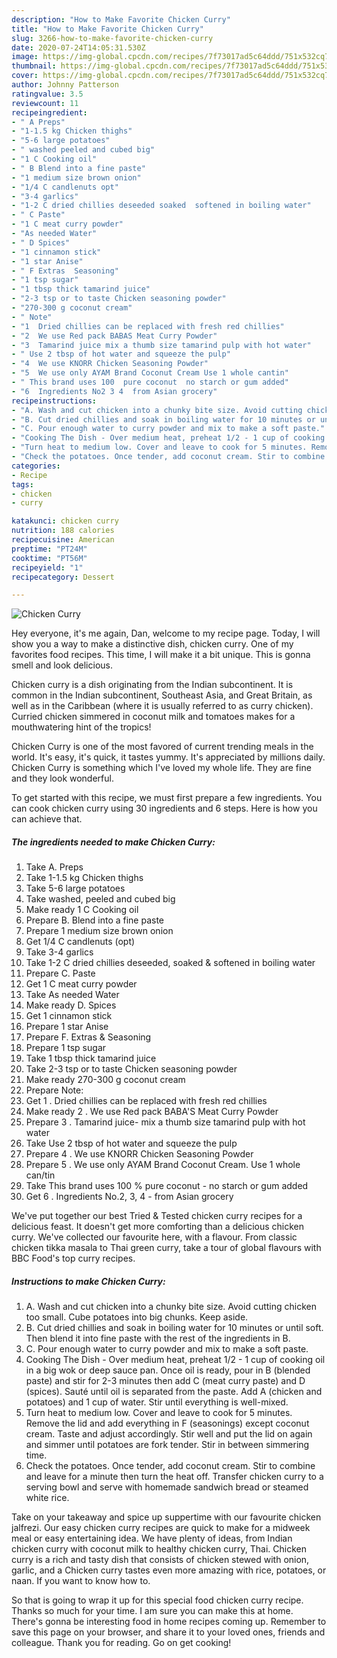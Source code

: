 ```yaml
---
description: "How to Make Favorite Chicken Curry"
title: "How to Make Favorite Chicken Curry"
slug: 3266-how-to-make-favorite-chicken-curry
date: 2020-07-24T14:05:31.530Z
image: https://img-global.cpcdn.com/recipes/7f73017ad5c64ddd/751x532cq70/chicken-curry-recipe-main-photo.jpg
thumbnail: https://img-global.cpcdn.com/recipes/7f73017ad5c64ddd/751x532cq70/chicken-curry-recipe-main-photo.jpg
cover: https://img-global.cpcdn.com/recipes/7f73017ad5c64ddd/751x532cq70/chicken-curry-recipe-main-photo.jpg
author: Johnny Patterson
ratingvalue: 3.5
reviewcount: 11
recipeingredient:
- " A Preps"
- "1-1.5 kg Chicken thighs"
- "5-6 large potatoes"
- " washed peeled and cubed big"
- "1 C Cooking oil"
- " B Blend into a fine paste"
- "1 medium size brown onion"
- "1/4 C candlenuts opt"
- "3-4 garlics"
- "1-2 C dried chillies deseeded soaked  softened in boiling water"
- " C Paste"
- "1 C meat curry powder"
- "As needed Water"
- " D Spices"
- "1 cinnamon stick"
- "1 star Anise"
- " F Extras  Seasoning"
- "1 tsp sugar"
- "1 tbsp thick tamarind juice"
- "2-3 tsp or to taste Chicken seasoning powder"
- "270-300 g coconut cream"
- " Note"
- "1  Dried chillies can be replaced with fresh red chillies"
- "2  We use Red pack BABAS Meat Curry Powder"
- "3  Tamarind juice mix a thumb size tamarind pulp with hot water"
- " Use 2 tbsp of hot water and squeeze the pulp"
- "4  We use KNORR Chicken Seasoning Powder"
- "5  We use only AYAM Brand Coconut Cream Use 1 whole cantin"
- " This brand uses 100  pure coconut  no starch or gum added"
- "6  Ingredients No2 3 4  from Asian grocery"
recipeinstructions:
- "A. Wash and cut chicken into a chunky bite size. Avoid cutting chicken too small. Cube potatoes into big chunks. Keep aside."
- "B. Cut dried chillies and soak in boiling water for 10 minutes or until soft. Then blend it into fine paste with the rest of the ingredients in B."
- "C. Pour enough water to curry powder and mix to make a soft paste."
- "Cooking The Dish - Over medium heat, preheat 1/2 - 1 cup of cooking oil in a big wok or deep sauce pan. Once oil is ready, pour in B (blended paste) and stir for 2-3 minutes then add C (meat curry paste) and D (spices). Sauté until oil is separated from the paste. Add A (chicken and potatoes) and 1 cup of water. Stir until everything is well-mixed."
- "Turn heat to medium low. Cover and leave to cook for 5 minutes. Remove the lid and add everything in F (seasonings) except coconut cream. Taste and adjust accordingly. Stir well and put the lid on again and simmer until potatoes are fork tender. Stir in between simmering time."
- "Check the potatoes. Once tender, add coconut cream. Stir to combine and leave for a minute then turn the heat off. Transfer chicken curry to a serving bowl and serve with homemade sandwich bread or steamed white rice."
categories:
- Recipe
tags:
- chicken
- curry

katakunci: chicken curry 
nutrition: 188 calories
recipecuisine: American
preptime: "PT24M"
cooktime: "PT56M"
recipeyield: "1"
recipecategory: Dessert

---
```



![Chicken Curry](https://img-global.cpcdn.com/recipes/7f73017ad5c64ddd/751x532cq70/chicken-curry-recipe-main-photo.jpg)

Hey everyone, it's me again, Dan, welcome to my recipe page. Today, I will show you a way to make a distinctive dish, chicken curry. One of my favorites food recipes. This time, I will make it a bit unique. This is gonna smell and look delicious.

Chicken curry is a dish originating from the Indian subcontinent. It is common in the Indian subcontinent, Southeast Asia, and Great Britain, as well as in the Caribbean (where it is usually referred to as curry chicken). Curried chicken simmered in coconut milk and tomatoes makes for a mouthwatering hint of the tropics!

Chicken Curry is one of the most favored of current trending meals in the world. It's easy, it's quick, it tastes yummy. It's appreciated by millions daily. Chicken Curry is something which I've loved my whole life. They are fine and they look wonderful.


To get started with this recipe, we must first prepare a few ingredients. You can cook chicken curry using 30 ingredients and 6 steps. Here is how you can achieve that.

<!--inarticleads1-->

##### The ingredients needed to make Chicken Curry:

1. Take  A. Preps
1. Take 1-1.5 kg Chicken thighs
1. Take 5-6 large potatoes
1. Take  washed, peeled and cubed big
1. Make ready 1 C Cooking oil
1. Prepare  B. Blend into a fine paste
1. Prepare 1 medium size brown onion
1. Get 1/4 C candlenuts (opt)
1. Take 3-4 garlics
1. Take 1-2 C dried chillies deseeded, soaked &amp; softened in boiling water
1. Prepare  C. Paste
1. Get 1 C meat curry powder
1. Take As needed Water
1. Make ready  D. Spices
1. Get 1 cinnamon stick
1. Prepare 1 star Anise
1. Prepare  F. Extras &amp; Seasoning
1. Prepare 1 tsp sugar
1. Take 1 tbsp thick tamarind juice
1. Take 2-3 tsp or to taste Chicken seasoning powder
1. Make ready 270-300 g coconut cream
1. Prepare  Note:
1. Get 1 . Dried chillies can be replaced with fresh red chillies
1. Make ready 2 . We use Red pack BABA&#39;S Meat Curry Powder
1. Prepare 3 . Tamarind juice- mix a thumb size tamarind pulp with hot water
1. Take  Use 2 tbsp of hot water and squeeze the pulp
1. Prepare 4 . We use KNORR Chicken Seasoning Powder
1. Prepare 5 . We use only AYAM Brand Coconut Cream. Use 1 whole can/tin
1. Take  This brand uses 100 % pure coconut - no starch or gum added
1. Get 6 . Ingredients No.2, 3, 4 - from Asian grocery


We&#39;ve put together our best Tried &amp; Tested chicken curry recipes for a delicious feast. It doesn&#39;t get more comforting than a delicious chicken curry. We&#39;ve collected our favourite here, with a flavour. From classic chicken tikka masala to Thai green curry, take a tour of global flavours with BBC Food&#39;s top curry recipes. 

<!--inarticleads2-->

##### Instructions to make Chicken Curry:

1. A. Wash and cut chicken into a chunky bite size. Avoid cutting chicken too small. Cube potatoes into big chunks. Keep aside.
1. B. Cut dried chillies and soak in boiling water for 10 minutes or until soft. Then blend it into fine paste with the rest of the ingredients in B.
1. C. Pour enough water to curry powder and mix to make a soft paste.
1. Cooking The Dish - Over medium heat, preheat 1/2 - 1 cup of cooking oil in a big wok or deep sauce pan. Once oil is ready, pour in B (blended paste) and stir for 2-3 minutes then add C (meat curry paste) and D (spices). Sauté until oil is separated from the paste. Add A (chicken and potatoes) and 1 cup of water. Stir until everything is well-mixed.
1. Turn heat to medium low. Cover and leave to cook for 5 minutes. Remove the lid and add everything in F (seasonings) except coconut cream. Taste and adjust accordingly. Stir well and put the lid on again and simmer until potatoes are fork tender. Stir in between simmering time.
1. Check the potatoes. Once tender, add coconut cream. Stir to combine and leave for a minute then turn the heat off. Transfer chicken curry to a serving bowl and serve with homemade sandwich bread or steamed white rice.


Take on your takeaway and spice up suppertime with our favourite chicken jalfrezi. Our easy chicken curry recipes are quick to make for a midweek meal or easy entertaining idea. We have plenty of ideas, from Indian chicken curry with coconut milk to healthy chicken curry, Thai. Chicken curry is a rich and tasty dish that consists of chicken stewed with onion, garlic, and a Chicken curry tastes even more amazing with rice, potatoes, or naan. If you want to know how to. 

So that is going to wrap it up for this special food chicken curry recipe. Thanks so much for your time. I am sure you can make this at home. There's gonna be interesting food in home recipes coming up. Remember to save this page on your browser, and share it to your loved ones, friends and colleague. Thank you for reading. Go on get cooking!
